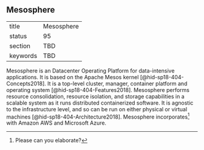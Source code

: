 ## Mesosphere


|          |            |
| -------- | ---------- |
| title    | Mesosphere |
| status   | 95         |
| section  | TBD        |
| keywords | TBD        |



Mesosphere is an Datacenter Operating Platform for data-intensive
applications. It is based on the Apache Mesos
kernel [@hid-sp18-404-Concepts2018]. It is a top-level cluster, manager,
container platform and operating system [@hid-sp18-404-Features2018].
Mesosphere performs resource consolidation, resource isolation, and
storage capabilities in a scalable system as it runs distributed
containerized software. It is agnostic to the infrastructure level, and
so can be run on either physical or virtual
machines [@hid-sp18-404-Architecture2018]. Mesosphere incorporates[^1]
with Amazon AWS and Microsoft Azure.

[^1]: Please can you elaborate?
